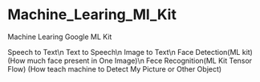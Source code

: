 # Machine_Learing_Ml_Kit
Machine Learing Google ML Kit

Speech to Text\n
Text to Speech\n 
Image to Text\n
Face Detection(ML kit) (How much face present in One Image)\n
Fece Recognition(ML Kit Tensor Flow) (How teach machine to Detect My Picture or Other Object) 

